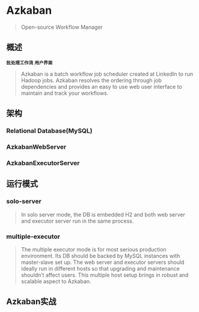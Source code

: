 # Azkaban
> Open-source Workflow Manager

## 概述
**`批处理工作流`**  **`用户界面`**  
> Azkaban is a batch workflow job scheduler created at LinkedIn to run Hadoop jobs. Azkaban resolves the ordering through job dependencies and provides an easy to use web user interface to maintain and track your workflows.

## 架构

### Relational Database(MySQL)

### AzkabanWebServer

### AzkabanExecutorServer

## 运行模式

### solo-server
> In solo server mode, the DB is embedded H2 and both web server and executor server run in the same process. 
### multiple-executor
> The multiple executor mode is for most serious production environment. Its DB should be backed by MySQL instances with master-slave set up. The web server and executor servers should ideally run in different hosts so that upgrading and maintenance shouldn’t affect users. This multiple host setup brings in robust and scalable aspect to Azkaban.

## Azkaban实战